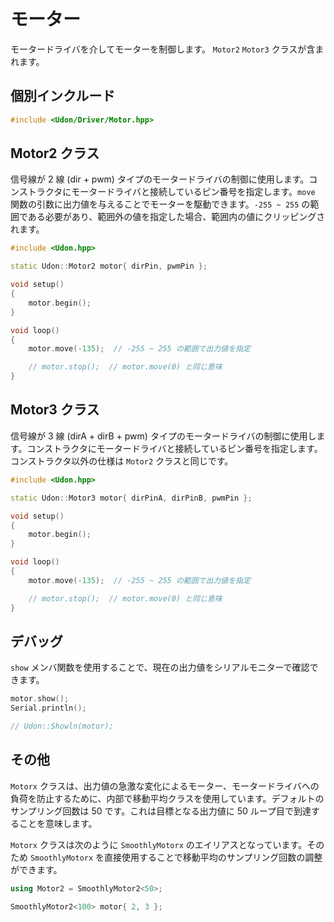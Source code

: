 # モーター

モータードライバを介してモーターを制御します。 `Motor2` `Motor3` クラスが含まれます。

## 個別インクルード

```cpp
#include <Udon/Driver/Motor.hpp>
```

## Motor2 クラス

信号線が 2 線 (dir + pwm) タイプのモータードライバの制御に使用します。コンストラクタにモータードライバと接続しているピン番号を指定します。`move` 関数の引数に出力値を与えることでモーターを駆動できます。`-255 ~ 255` の範囲である必要があり、範囲外の値を指定した場合、範囲内の値にクリッピングされます。

```cpp
#include <Udon.hpp>

static Udon::Motor2 motor{ dirPin, pwmPin };

void setup()
{
    motor.begin();
}

void loop()
{
    motor.move(-135);  // -255 ~ 255 の範囲で出力値を指定

    // motor.stop();  // motor.move(0) と同じ意味
}
```

## Motor3 クラス

信号線が 3 線 (dirA + dirB + pwm) タイプのモータードライバの制御に使用します。コンストラクタにモータードライバと接続しているピン番号を指定します。コンストラクタ以外の仕様は `Motor2` クラスと同じです。

```cpp
#include <Udon.hpp>

static Udon::Motor3 motor{ dirPinA, dirPinB, pwmPin };

void setup()
{
    motor.begin();
}

void loop()
{
    motor.move(-135);  // -255 ~ 255 の範囲で出力値を指定

    // motor.stop();  // motor.move(0) と同じ意味
}
```

## デバッグ

`show` メンバ関数を使用することで、現在の出力値をシリアルモニターで確認できます。

```cpp
motor.show();
Serial.println();

// Udon::Showln(motor);
```

## その他

`Motorx` クラスは、出力値の急激な変化によるモーター、モータードライバへの負荷を防止するために、内部で移動平均クラスを使用しています。デフォルトのサンプリング回数は 50 です。これは目標となる出力値に 50 ループ目で到達することを意味します。

`Motorx` クラスは次のように `SmoothlyMotorx` のエイリアスとなっています。そのため `SmoothlyMotorx` を直接使用することで移動平均のサンプリング回数の調整ができます。

```cpp
using Motor2 = SmoothlyMotor2<50>;
```

```cpp
SmoothlyMotor2<100> motor{ 2, 3 };
```
